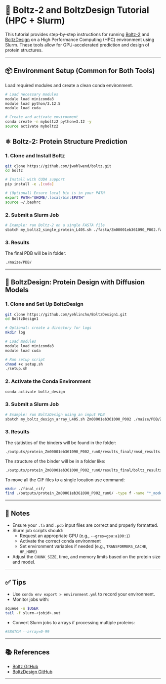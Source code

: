 # 🧬 Boltz-2 and BoltzDesign Tutorial (HPC + Slurm)

This tutorial provides step-by-step instructions for running [Boltz-2](https://github.com/jwohlwend/boltz) and [BoltzDesign](https://github.com/yehlincho/BoltzDesign1) on a High Performance Computing (HPC) environment using Slurm. These tools allow for GPU-accelerated prediction and design of protein structures.

---

## 📦 Environment Setup (Common for Both Tools)

Load required modules and create a clean conda environment.

```bash
# Load necessary modules
module load miniconda3
module load python/3.12.5
module load cuda

# Create and activate environment
conda create -n myboltz2 python=3.12 -y
source activate myboltz2
```

## ⚛️ Boltz-2: Protein Structure Prediction

### 1. Clone and Install Boltz

```bash
git clone https://github.com/jwohlwend/boltz.git
cd boltz

# Install with CUDA support
pip install -e .[cuda]

# (Optional) Ensure local bin is in your PATH
export PATH="$HOME/.local/bin:$PATH"
source ~/.bashrc
```

### 2. Submit a Slurm Job

```bash
# Example: run Boltz-2 on a single FASTA file
sbatch my_boltz2_single_protein_L40S.sh ./fasta/Zm00001eb361090_P002.fa ./maize/
```

### 3. Results
The final PDB will be in folder:

```bash
./maize/PDB/
```

---

## 🧬 BoltzDesign: Protein Design with Diffusion Models

### 1. Clone and Set Up BoltzDesign

```bash
git clone https://github.com/yehlincho/BoltzDesign1.git
cd BoltzDesign1

# Optional: create a directory for logs
mkdir log

# Load modules
module load miniconda3
module load cuda

# Run setup script
chmod +x setup.sh
./setup.sh
```

### 2. Activate the Conda Environment

```bash
conda activate boltz_design
```

### 3. Submit a Slurm Job

```bash
# Example: run BoltzDesign using an input PDB
sbatch my_boltz_design_array_L40S.sh Zm00001eb361090_P002 ./maize/PDB/Zm00001eb361090_P002_model_0.pdb
```

### 3. Results
The statistics of the binders will be found in the folder:

```bash
./outputs/protein_Zm00001eb361090_P002_run0/results_final/rmsd_results.csv
```

The structure of the binder will be in a folder like:

```bash
./outputs/protein_Zm00001eb361090_P002_run0/results_final/boltz_results_Zm00001eb361090_P002_results_itr1_length77/predictions/Zm00001eb361090_P002_results_itr1_length77/Zm00001eb361090_P002_results_itr1_length77_model_0.cif
```
To move all the CIF files to a single location use command:
```bash
mkdir ./final_cif/
find ./outputs/protein_Zm00001eb361090_P002_run0/ -type f -name "*_model_0.cif" -exec cp {} ./final_cif/ \; &
```



---

## 📁 Notes

- Ensure your `.fa` and `.pdb` input files are correct and properly formatted.
- Slurm job scripts should:
  - Request an appropriate GPU (e.g., `--gres=gpu:a100:1`)
  - Activate the correct conda environment
  - Set environment variables if needed (e.g., `TRANSFORMERS_CACHE`, `HF_HOME`)
- Adjust the `CHUNK_SIZE`, time, and memory limits based on the protein size and model.

---

## ✅ Tips

- Use `conda env export > environment.yml` to record your environment.
- Monitor jobs with:

```bash
squeue -u $USER
tail -f slurm-<jobid>.out
```

- Convert Slurm jobs to arrays if processing multiple proteins:

```bash
#SBATCH --array=0-99
```

---

## 📚 References

- [Boltz GitHub](https://github.com/jwohlwend/boltz)
- [BoltzDesign GitHub](https://github.com/yehlincho/BoltzDesign1)

---
